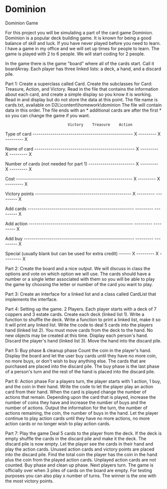 # Dominion
Dominion Game

For this project you will be simulating a part of the card game Dominion. Dominion is a
popular deck building game. It is known for being a good balance of skill and luck. If you
have never played before you need to learn. I have a game in my office and we will set up
times for people to learn. The game is played with 2 to 6 people. We will start coding for 2 
people.

In the game there is the game "board" where all of the cards start. Call it boardArray. Each
player has three linked lists: a deck, a hand, and a discard pile.

Part 1: Create a superclass called Card. Create the subclasses for Card: Treasure, Action, and
Victory. Read in the file that contains the information about each card, and create a simple
display so you know it is working. Read in and display but do not store the data at this point.
The file name is cards.txt, available on D2L\content\homework\dominion
The file will contain data in this order. The file ends with an * additional cards are after the
first * so you can change the game if you want.

															
							    Victory    Treasure    Action
							    
Type of card --------------------------------------------------	X --------- X --------- X

Name of card --------------------------------------------------	X --------- X --------- X

Number of cards (not needed for part 1)	-----------------------	X --------- X --------- X

Cost ----------------------------------------------------------	X --------- X --------- X

Victory points ------------------------------------------------	X ---------   --------- X

Add cards -----------------------------------------------------	  ---------   --------- X

Add action ----------------------------------------------------   ---------   --------- X

Add buy -------------------------------------------------------   ---------   --------- X

Special (usually blank but can be used for extra credit) ------ X --------- X --------- X

Part 2: Create the board and a nice output. We will discuss in class the options and vote on
which option we will use. The cards should have a number or a single letter associated with 
them so you will be able to play the game by choosing the letter or number of the card you
want to play.

Part 3: Create an interface for a linked list and a class called CardList that implements the
interface.

Part 4: Setting up the game. 2 Players.
Each player starts with a deck of 7 coppers and 3 estate cards. Create each deck (linked list 1).
Write a function to shuffle the deck.
Write a function to print a linked list, make it so it will print any linked list.
Write the code to deal 5 cards into the players hand (linked list 2). You must move cards
from the deck to the hand. No new objects may be created at this time.
Display each person's hand.
Discard the player's hand (linked list 3). Move the hand into the discard pile.

Part 5: Buy phase & cleanup phase
Count the coin in the player's hand. Display the board and let the user buy cards until they
have no more coin, no more buys, or don't wish to buy anything else. The cards that are 
purchased are placed into the discard pile. The buy phase is the last phase of a person's turn
and the rest of the hand is placed into the discard pile.

Part 6: Action phase
For a players turn, the player starts with 1 action, 1 buy, and the coin in their hand.
Write the code to let the player play an action card from their hand. When the card is played 
change the number of actions that remain. Depending upon the card that is played, increase
the number of coins they have and increase the number of buys and the number of actions.
Output the information for the turn, the number of actions remaining, the coin, the number of
buys in the hand.
Let the player continue to play action cards until they have no more actions, no more action
cards or no longer wish to play action cards.

Part 7: Play the game
Deal 5 cards to the player from the deck. If the deck is empty shuffle the cards in the discard
pile and make it the deck. The discard pile is now empty.
Let the player see the cards in their hand and play the action cards. Unused action cards and 
victory points are placed into the discard pile.
Find the total coin the player has the coin in the hand plus the coin from the played action
cards. Unplayed action cards are not counted.
Buy phase and clean up phase.
Next players turn. 
The game is officially over when 3 piles of cards on the board are empty. For testing purposes
you can also play x number of turns. The winner is the one with the most victory points.



